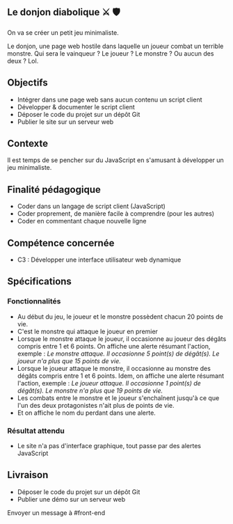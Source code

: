 Le donjon diabolique ⚔️ 🛡
-------------------------
On va se créer un petit jeu minimaliste.

Le donjon, une page web hostile dans laquelle un joueur combat un terrible monstre. Qui sera le vainqueur ? Le joueur ? Le monstre ? Ou aucun des deux ? Lol.

Objectifs
---------
- Intégrer dans une page web sans aucun contenu un script client
- Développer & documenter le script client
- Déposer le code du projet sur un dépôt Git
- Publier le site sur un serveur web

Contexte
--------
Il est temps de se pencher sur du JavaScript en s'amusant à développer un jeu minimaliste.

Finalité pédagogique
--------------------
- Coder dans un langage de script client (JavaScript)
- Coder proprement, de manière facile à comprendre (pour les autres)
- Coder en commentant chaque nouvelle ligne

Compétence concernée
--------------------
- C3 : Développer une interface utilisateur web dynamique

Spécifications
--------------

### Fonctionnalités
- Au début du jeu, le joueur et le monstre possèdent chacun 20 points de vie.
- C'est le monstre qui attaque le joueur en premier
- Lorsque le monstre attaque le joueur, il occasionne au joueur des dégâts compris entre 1 et 6 points. On affiche une alerte résumant l'action, exemple : *Le monstre attaque. Il occasionne 5 point(s) de dégât(s). Le joueur n'a plus que 15 points de vie.*
- Lorsque le joueur attaque le monstre, il occasionne au monstre des dégâts compris entre 1 et 6 points. Idem, on affiche une alerte résumant l'action, exemple : *Le joueur attaque. Il occasionne 1 point(s) de dégât(s). Le monstre n'a plus que 19 points de vie.*
- Les combats entre le monstre et le joueur s'enchaînent jusqu'à ce que l'un des deux protagonistes n'ait plus de points de vie.
- Et on affiche le nom du perdant dans une alerte.

### Résultat attendu
- Le site n'a pas d'interface graphique, tout passe par des alertes JavaScript

## Livraison
- Déposer le code du projet sur un dépôt Git
- Publier une démo sur un serveur web

Envoyer un message à #front-end